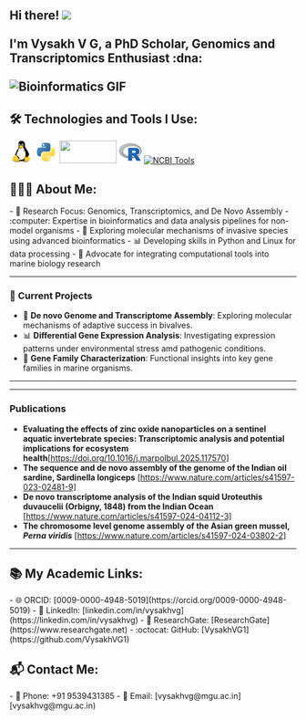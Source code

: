 <h2 align="left">  
 <abc>  
  <br>Hi there! <img src="https://user-images.githubusercontent.com/42378118/110234147-e3259600-7f4e-11eb-95be-0c4047144dea.gif" width="30"><br>  
  <br> I'm Vysakh V G, a PhD Scholar, Genomics and Transcriptomics Enthusiast :dna:<br>  
  <br>  
    <img src="https://media.giphy.com/media/SWoSkN6DxTszqIKEqv/giphy.gif" alt="Bioinformatics GIF" width="500">  
 </abc>  
</h2>  

<h2 align="left">🛠️ Technologies and Tools I Use:</h2>  
<p align="left">  
    <a href="https://www.linux.org/" target="_blank"><img src="https://raw.githubusercontent.com/devicons/devicon/master/icons/linux/linux-original.svg" alt="Linux" width="40" height="40"/></a>  
    <a href="https://python.org/" target="_blank"><img src="https://raw.githubusercontent.com/devicons/devicon/master/icons/python/python-original.svg" alt="Python" width="40" height="40"/></a>   
    <a href="https://www.bioconductor.org/" target="_blank"><img src="https://bioconductor.org/images/logo/svg/Logo.svg" width="100" height="40"/></a>   
    <a href="https://www.r-project.org/" target="_blank"><img src="https://raw.githubusercontent.com/devicons/devicon/master/icons/r/r-original.svg" alt="R" width="40" height="40"/></a>  
    <a href="https://www.ncbi.nlm.nih.gov/tools/" target="_blank"><img src="https://upload.wikimedia.org/wikipedia/commons/0/07/US-NLM-NCBI-Logo.svg" alt="NCBI Tools" width="40" height="40"/></a>  
</p>  

<h2 align="left">👨🏻‍💻 About Me:</h2>  
- 🔬 Research Focus: Genomics, Transcriptomics, and De Novo Assembly  
- :computer: Expertise in bioinformatics and data analysis pipelines for non-model organisms  
- 🌿 Exploring molecular mechanisms of invasive species using advanced bioinformatics  
- 📊 Developing skills in Python and Linux for data processing  
- 🔬 Advocate for integrating computational tools into marine biology research  

---

### 🌟 **Current Projects**
- 🌱 **De novo Genome and Transcriptome Assembly**: Exploring molecular mechanisms of adaptive success in bivalves.
- 📊 **Differential Gene Expression Analysis**: Investigating expression patterns under environmental stress amd pathogenic conditions.
- 🧬 **Gene Family Characterization**: Functional insights into key gene families in marine organisms.

---

---

###  **Publications**
- **Evaluating the effects of zinc oxide nanoparticles on a sentinel aquatic invertebrate species: Transcriptomic analysis and potential implications for ecosystem health**[https://doi.org/10.1016/j.marpolbul.2025.117570]
- **The sequence and de novo assembly of the genome of the Indian oil sardine, Sardinella longiceps** [https://www.nature.com/articles/s41597-023-02481-9]
- **De novo transcriptome analysis of the Indian squid Uroteuthis duvaucelii (Orbigny, 1848) from the Indian Ocean** [https://www.nature.com/articles/s41597-024-04112-3]
- **The chromosome level genome assembly of the Asian green mussel, _Perna viridis_** [https://www.nature.com/articles/s41597-024-03802-2]
---

<h2 align="left">📚 My Academic Links:</h2>  
- 🌐 ORCID: [0009-0000-4948-5019](https://orcid.org/0009-0000-4948-5019)  
- 💼 LinkedIn: [linkedin.com/in/vysakhvg](https://linkedin.com/in/vysakhvg)  
- 📖 ResearchGate: [ResearchGate](https://www.researchgate.net)  
- :octocat: GitHub: [VysakhVG1](https://github.com/VysakhVG1)  

<h2 align="left">📬 Contact Me:</h2>  
- 📱 Phone: +91 9539431385  
- 📧 Email: [vysakhvg@mgu.ac.in][vysakhvg@mgu.ac.in)  
